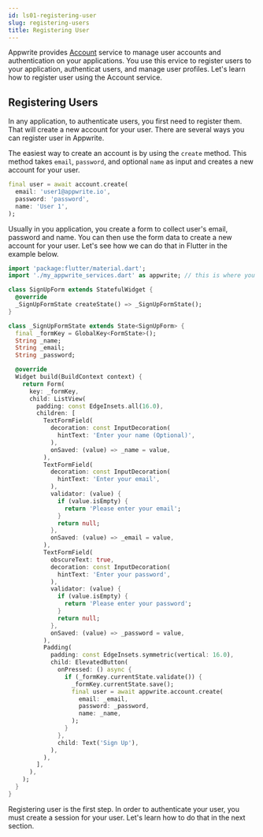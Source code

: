 ```yaml
---
id: ls01-registering-user
slug: registering-users
title: Registering User
---
```


Appwrite provides [Account](https://appwrite.io/docs/client/account) service to manage user accounts and authentication on your applications. You use this ervice to register users to your application, authenticat users, and manage user profiles. Let's learn how to register user using the Account service.

## Registering Users

In any application, to authenticate users, you first need to register them. That will create a new account for your user. There are several ways you can register user in Appwrite. 

The easiest way to create an account is by using the `create` method. This method takes `email`, `password`, and optional `name` as input and creates a new account for your user.

```dart
final user = await account.create(
  email: 'user1@appwrite.io',
  password: 'password',
  name: 'User 1',
);
```

Usually in you application, you create a form to collect user's email, password and name. You can then use the form data to create a new account for your user. Let's see how we can do that in Flutter in the example below.

```dart
import 'package:flutter/material.dart';
import './my_appwrite_services.dart' as appwrite; // this is where you have setup Appwrite SDK and services

class SignUpForm extends StatefulWidget {
  @override
  _SignUpFormState createState() => _SignUpFormState();
}

class _SignUpFormState extends State<SignUpForm> {
  final _formKey = GlobalKey<FormState>();
  String _name;
  String _email;
  String _password;

  @override
  Widget build(BuildContext context) {
    return Form(
      key: _formKey,
      child: ListView(
        padding: const EdgeInsets.all(16.0),
        children: [
          TextFormField(
            decoration: const InputDecoration(
              hintText: 'Enter your name (Optional)',
            ),
            onSaved: (value) => _name = value,
          ),
          TextFormField(
            decoration: const InputDecoration(
              hintText: 'Enter your email',
            ),
            validator: (value) {
              if (value.isEmpty) {
                return 'Please enter your email';
              }
              return null;
            },
            onSaved: (value) => _email = value,
          ),
          TextFormField(
            obscureText: true,
            decoration: const InputDecoration(
              hintText: 'Enter your password',
            ),
            validator: (value) {
              if (value.isEmpty) {
                return 'Please enter your password';
              }
              return null;
            },
            onSaved: (value) => _password = value,
          ),
          Padding(
            padding: const EdgeInsets.symmetric(vertical: 16.0),
            child: ElevatedButton(
              onPressed: () async {
                if (_formKey.currentState.validate()) {
                  _formKey.currentState.save();
                  final user = await appwrite.account.create(
                    email: _email,
                    password: _password,
                    name: _name,
                  );
                }
              },
              child: Text('Sign Up'),
            ),
          ),
        ],
      ),
    );
  }
}
```

Registering user is the first step. In order to authenticate your user, you must create a session for your user. Let's learn how to do that in the next section.

